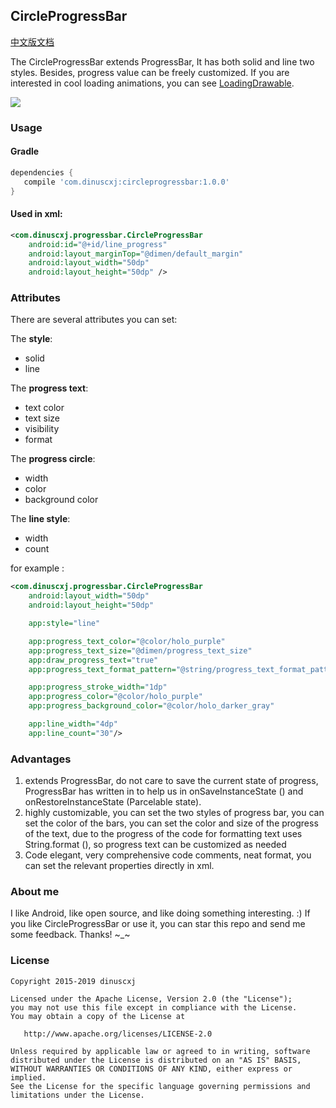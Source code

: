 
## CircleProgressBar
[中文版文档](https://github.com/dinuscxj/CircleProgressBar/blob/master/README-ZH.md)&nbsp;&nbsp;&nbsp;

The CircleProgressBar extends ProgressBar, It has both solid and line two styles. Besides, progress value can be freely customized.
If you are interested in cool loading animations, you can see [LoadingDrawable](https://github.com/dinuscxj/LoadingDrawable).

![](https://raw.githubusercontent.com/dinuscxj/CircleProgressBar/master/Preview/CircleProgressBar.gif?width=300)

### Usage

#### Gradle
 ```gradle
 dependencies {
    compile 'com.dinuscxj:circleprogressbar:1.0.0'
 }
 ```

#### Used in xml:

```xml
<com.dinuscxj.progressbar.CircleProgressBar
	android:id="@+id/line_progress"
	android:layout_marginTop="@dimen/default_margin"
	android:layout_width="50dp"
	android:layout_height="50dp" />
```

### Attributes
There are several attributes you can set:

The **style**:

* solid
* line

The **progress text**:

* text color
* text size
* visibility
* format

The **progress circle**:

* width
* color
* background color

The **line style**:

* width
* count

for example :
```xml
<com.dinuscxj.progressbar.CircleProgressBar
	android:layout_width="50dp"
	android:layout_height="50dp"

	app:style="line"

	app:progress_text_color="@color/holo_purple"
	app:progress_text_size="@dimen/progress_text_size"
	app:draw_progress_text="true"
	app:progress_text_format_pattern="@string/progress_text_format_pattern"

	app:progress_stroke_width="1dp"
	app:progress_color="@color/holo_purple"
	app:progress_background_color="@color/holo_darker_gray"

	app:line_width="4dp"
	app:line_count="30"/>
```
### Advantages
1. extends ProgressBar, do not care to save the current state of progress, ProgressBar has written in to help us in onSaveInstanceState () and onRestoreInstanceState (Parcelable state).
2. highly customizable, you can set the two styles of progress bar, you can set the color of the bars, you can set the color and size of the progress of the text, due to the progress of the code for formatting text uses String.format (), so progress text can be customized as needed
3. Code elegant, very comprehensive code comments, neat format, you can set the relevant properties directly in xml.

### About me
I like Android, like open source, and like doing something interesting. :)
If you like CircleProgressBar or use it, you can star this repo and send me some feedback. Thanks! ~_~

### License
    Copyright 2015-2019 dinuscxj

    Licensed under the Apache License, Version 2.0 (the "License");
    you may not use this file except in compliance with the License.
    You may obtain a copy of the License at

       http://www.apache.org/licenses/LICENSE-2.0

    Unless required by applicable law or agreed to in writing, software
    distributed under the License is distributed on an "AS IS" BASIS,
    WITHOUT WARRANTIES OR CONDITIONS OF ANY KIND, either express or implied.
    See the License for the specific language governing permissions and
    limitations under the License.
